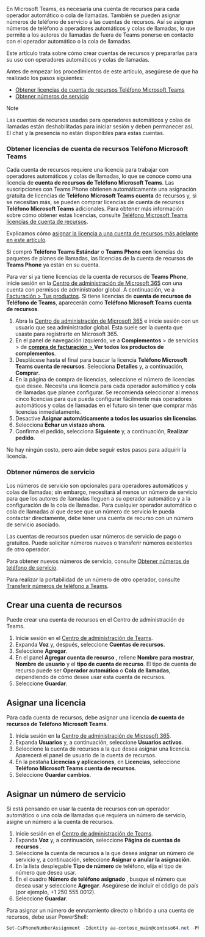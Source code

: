 En Microsoft Teams, es necesaria una cuenta de recursos para cada operador automático o cola de llamadas. También se pueden asignar números de teléfono de servicio a las cuentas de recursos. Así se asignan números de teléfono a operadores automáticos y colas de llamadas, lo que permite a los autores de llamadas de fuera de Teams ponerse en contacto con el operador automático o la cola de llamadas.

Este artículo trata sobre cómo crear cuentas de recursos y prepararlas para su uso con operadores automáticos y colas de llamadas.

Antes de empezar los procedimientos de este artículo, asegúrese de que ha realizado los pasos siguientes:

- [Obtener licencias de cuenta de recursos Teléfono Microsoft Teams](#obtain-microsoft-teams-phone-resource-account-licenses)
- [Obtener números de servicio](#obtain-service-numbers)

> [!NOTE]
> Las cuentas de recursos usadas para operadores automáticos y colas de llamadas están deshabilitadas para iniciar sesión y deben permanecer así. El chat y la presencia no están disponibles para estas cuentas.

### <a name="obtain-microsoft-teams-phone-resource-account-licenses"></a>Obtener licencias de cuenta de recursos Teléfono Microsoft Teams

Cada cuenta de recursos requiere una licencia para trabajar con operadores automáticos y colas de llamadas, lo que se conoce como una licencia de **cuenta de recursos de Teléfono Microsoft Teams**. Las suscripciones con Teams Phone obtienen automáticamente una asignación gratuita de licencias de **Teléfono Microsoft Teams cuenta** de recursos y, si se necesitan más, se pueden comprar licencias de cuenta de recursos **Teléfono Microsoft Teams** adicionales. Para obtener más información sobre cómo obtener estas licencias, consulte [Teléfono Microsoft Teams licencias de cuenta de recursos](../teams-add-on-licensing/virtual-user.md).

Explicamos cómo [asignar la licencia a una cuenta de recursos más adelante en este artículo](#assign-a-license).

Si compró **Teléfono Teams Estándar** o **Teams Phone con** licencias de paquetes de planes de llamadas, las licencias de la cuenta de recursos de **Teams Phone** ya están en su cuenta.

Para ver si ya tiene licencias de la cuenta de recursos de **Teams Phone**, inicie sesión en la [Centro de administración de Microsoft 365](https://go.microsoft.com/fwlink/p/?linkid=2024339) con una cuenta con permisos de administrador global. A continuación, ve a [Facturación > Tus productos](https://admin.microsoft.com/Adminportal/Home#/subscriptions). Si tiene licencias de **cuenta de recursos de Teléfono de Teams**, aparecerán como **Teléfono Microsoft Teams cuenta de recursos**.

1. Abra la [Centro de administración de Microsoft 365](https://go.microsoft.com/fwlink/p/?linkid=2024339) e inicie sesión con un usuario que sea administrador global. Esta suele ser la cuenta que usaste para registrarte en Microsoft 365.
2. En el panel de navegación izquierdo, ve a **Complementos** >  de servicios  >  de [**compra** **de facturación** > ](https://admin.microsoft.com/Adminportal/Home#/catalog)**Ver todos los productos de complementos**.
3. Desplácese hasta el final para buscar la licencia **Teléfono Microsoft Teams cuenta de recursos**. Selecciona **Detalles** y, a continuación, **Comprar**.
4. En la página de compra de licencias, seleccione el número de licencias que desee. Necesita una licencia para cada operador automático y cola de llamadas que planee configurar. Se recomienda seleccionar al menos cinco licencias para que pueda configurar fácilmente más operadores automáticos y colas de llamadas en el futuro sin tener que comprar más licencias inmediatamente.
5. Desactive **Asignar automáticamente a todos los usuarios sin licencias**.
6. Selecciona **Echar un vistazo ahora**.
7. Confirma el pedido, selecciona **Siguiente** y, a continuación, **Realizar pedido**.

No hay ningún costo, pero aún debe seguir estos pasos para adquirir la licencia.

### <a name="obtain-service-numbers"></a>Obtener números de servicio

Los números de servicio son opcionales para operadores automáticos y colas de llamadas; sin embargo, necesitará al menos un número de servicio para que los autores de llamadas lleguen a su operador automático y a la configuración de la cola de llamadas. Para cualquier operador automático o cola de llamadas al que desee que un número de servicio le pueda contactar directamente, debe tener una cuenta de recurso con un número de servicio asociado.

Las cuentas de recursos pueden usar números de servicio de pago o gratuitos. Puede solicitar números nuevos o transferir números existentes de otro operador.

Para obtener nuevos números de servicio, consulte [Obtener números de teléfono de servicio](../getting-service-phone-numbers.md).

Para realizar la portabilidad de un número de otro operador, consulte [Transferir números de teléfono a Teams](../phone-number-calling-plans/transfer-phone-numbers-to-teams.md).

## <a name="create-a-resource-account"></a>Crear una cuenta de recursos

Puede crear una cuenta de recursos en el Centro de administración de Teams.

1. Inicie sesión en el [Centro de administración de Teams](https://go.microsoft.com/fwlink/p/?linkid=2066851). 
2. Expanda **Voz** y, después, seleccione **Cuentas de recursos**.
3. Seleccione **Agregar**.
4. En el panel **Agregar cuenta de recurso** , rellene **Nombre para mostrar**, **Nombre de usuario** y el **tipo de cuenta de recurso**. El tipo de cuenta de recurso puede ser **Operador automático** o **Cola de llamadas**, dependiendo de cómo desee usar esta cuenta de recursos.
5. Seleccione **Guardar**.

## <a name="assign-a-license"></a>Asignar una licencia

Para cada cuenta de recursos, debe asignar una licencia **de cuenta de recursos de Teléfono Microsoft Teams**.

1. Inicia sesión en la [Centro de administración de Microsoft 365](https://go.microsoft.com/fwlink/p/?linkid=2024339). 
2. Expanda **Usuarios** y, a continuación, seleccione **Usuarios activos**.
3. Seleccione la cuenta de recursos a la que desea asignar una licencia. Aparecerá el panel de usuario de la cuenta de recursos.
4. En la pestaña **Licencias y aplicaciones**, en **Licencias**, seleccione **Teléfono Microsoft Teams cuenta de recursos**.
5. Seleccione **Guardar cambios**.

## <a name="assign-a-service-number"></a>Asignar un número de servicio

Si está pensando en usar la cuenta de recursos con un operador automático o una cola de llamadas que requiera un número de servicio, asigne un número a la cuenta de recursos.

1. Inicie sesión en el [Centro de administración de Teams](https://go.microsoft.com/fwlink/p/?linkid=2066851).
2. Expanda **Voz** y, a continuación, seleccione **Página de cuentas de recursos** .
3. Seleccione la cuenta de recursos a la que desea asignar un número de servicio y, a continuación, seleccione **Asignar o anular la asignación**.
4. En la lista desplegable **Tipo de número** de teléfono, elija el tipo de número que desea usar.
5. En el cuadro **Número de teléfono asignado** , busque el número que desea usar y seleccione **Agregar**. Asegúrese de incluir el código de país (por ejemplo, +1 250 555 0012).
6. Seleccione **Guardar**.

Para asignar un número de enrutamiento directo o híbrido a una cuenta de recursos, debe usar PowerShell:

```powershell
Set-CsPhoneNumberAssignment -Identity aa-contoso_main@contoso64.net -PhoneNumber +19295550150 -PhoneNumberType DirectRouting
```
